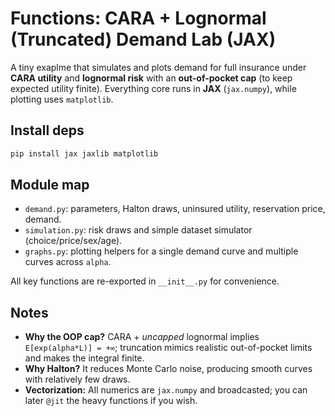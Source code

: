 # Functions: CARA + Lognormal (Truncated) Demand Lab (JAX)

A tiny exaplme that simulates and plots demand for full insurance under **CARA utility** and **lognormal risk** with an **out-of-pocket cap** (to keep expected utility finite). Everything core runs in **JAX** (`jax.numpy`), while plotting uses `matplotlib`.

## Install deps

```bash
pip install jax jaxlib matplotlib
```

## Module map

- `demand.py`: parameters, Halton draws, uninsured utility, reservation price, demand.
- `simulation.py`: risk draws and simple dataset simulator (choice/price/sex/age).
- `graphs.py`: plotting helpers for a single demand curve and multiple curves across `alpha`.

All key functions are re-exported in `__init__.py` for convenience.


## Notes

- **Why the OOP cap?** CARA + *uncapped* lognormal implies `E[exp(alpha*L)] = +∞`; truncation mimics realistic out-of-pocket limits and makes the integral finite.
- **Why Halton?** It reduces Monte Carlo noise, producing smooth curves with relatively few draws.
- **Vectorization:** All numerics are `jax.numpy` and broadcasted; you can later `@jit` the heavy functions if you wish. 